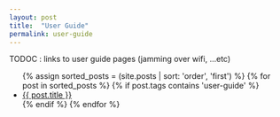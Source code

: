 ```yaml
---
layout: post
title:  "User Guide"
permalink: user-guide
---
```


TODOC : links to user guide pages (jamming over wifi, ...etc)

<ul>
{% assign sorted_posts = (site.posts | sort: 'order', 'first') %}
{% for post in sorted_posts %}
{% if post.tags contains 'user-guide' %}
  <li>
      <a class="post-link" href="{{ post.url | prepend: site.baseurl }}">{{ post.title }}</a>
  </li>
{% endif %}
{% endfor %}
</ul>
